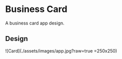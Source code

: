 # Business Card

A business card app design.

## Design

![Card](./assets/images/app.jpg?raw=true =250x250)
